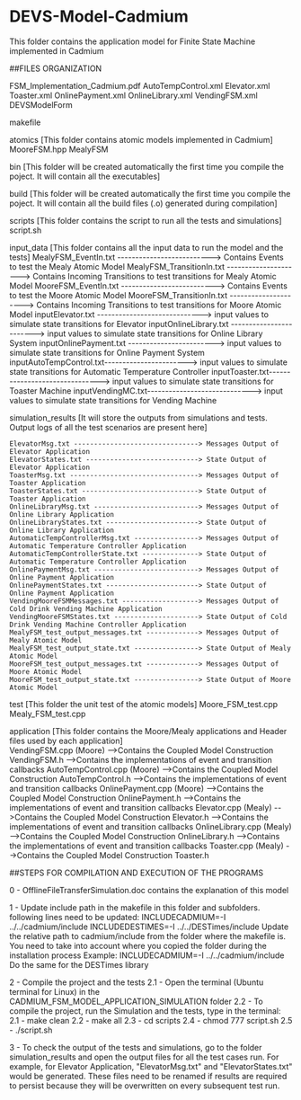 # DEVS-Model-Cadmium
This folder contains the application model for Finite State Machine implemented in Cadmium

##FILES ORGANIZATION
	
FSM_Implementation_Cadmium.pdf
AutoTempControl.xml
Elevator.xml
Toaster.xml
OnlinePayment.xml
OnlineLibrary.xml
VendingFSM.xml
DEVSModelForm

makefile

atomics [This folder contains atomic models implemented in Cadmium]
	MooreFSM.hpp MealyFSM

bin [This folder will be created automatically the first time you compile the poject.
     It will contain all the executables]

build [This folder will be created automatically the first time you compile the poject.
       It will contain all the build files (.o) generated during compilation]

scripts [This folder contains the script to run all the tests and simulations]
	script.sh

input_data [This folder contains all the input data to run the model and the tests]
	MealyFSM_EventIn.txt --------------------------> Contains Events to test the Mealy Atomic Model
	MealyFSM_TransitionIn.txt ---------------------> Contains Incoming Transitions to test transitions for Mealy Atomic Model
	MooreFSM_EventIn.txt --------------------------> Contains Events to test the Moore Atomic Model 
	MooreFSM_TransitionIn.txt ---------------------> Contains Incoming Transitions to test transitions for Moore Atomic Model
	inputElevator.txt -----------------------------> input values to simulate state transitions for Elevator
	inputOnlineLibrary.txt ------------------------> input values to simulate state transitions for Online Library System
	inputOnlinePayment.txt ------------------------> input values to simulate state transitions for Online Payment System
	inputAutoTempControl.txt-----------------------> input values to simulate state transitions for Automatic Temperature Controller
	inputToaster.txt-------------------------------> input values to simulate state transitions for Toaster Machine
	inputVendingMC.txt-----------------------------> input values to simulate state transitions for Vending Machine 
	
simulation_results [It will store the outputs from simulations and tests. Output logs of all the test scenarios are present here]


	ElevatorMsg.txt -------------------------------> Messages Output of Elevator Application 
	ElevatorStates.txt ----------------------------> State Output of Elevator Application 
	ToasterMsg.txt --------------------------------> Messages Output of Toaster Application
	ToasterStates.txt -----------------------------> State Output of Toaster Application
	OnlineLibraryMsg.txt --------------------------> Messages Output of Online Library Application
	OnlineLibraryStates.txt -----------------------> State Output of Online Library Application
	AutomaticTempControllerMsg.txt ----------------> Messages Output of Automatic Temperature Controller Application
	AutomaticTempControllerState.txt --------------> State Output of Automatic Temperature Controller Application
	OnlinePaymentMsg.txt --------------------------> Messages Output of Online Payment Application
	OnlinePaymentStates.txt -----------------------> State Output of Online Payment Application
	VendingMooreFSMMessages.txt -------------------> Messages Output of Cold Drink Vending Machine Application
	VendingMooreFSMStates.txt ---------------------> State Output of Cold Drink Vending Machine Controller Application
	MealyFSM_test_output_messages.txt -------------> Messages Output of Mealy Atomic Model
	MealyFSM_test_output_state.txt ----------------> State Output of Mealy Atomic Model
	MooreFSM_test_output_messages.txt -------------> Messages Output of Moore Atomic Model
	MooreFSM_test_output_state.txt ----------------> State Output of Moore Atomic Model

test [This folder the unit test of the atomic models]
	Moore_FSM_test.cpp
	Mealy_FSM_test.cpp

application [This folder contains the Moore/Mealy applications and Header files used by each application]	
	VendingFSM.cpp      (Moore) -->Contains the Coupled Model Construction
	VendingFSM.h		    -->Contains the implementations of event and transition callbacks
	AutoTempControl.cpp (Moore) -->Contains the Coupled Model Construction
	AutoTempControl.h 	    -->Contains the implementations of event and transition callbacks
	OnlinePayment.cpp   (Moore) -->Contains the Coupled Model Construction
	OnlinePayment.h		    -->Contains the implementations of event and transition callbacks
	Elevator.cpp        (Mealy) -->Contains the Coupled Model Construction
	Elevator.h 	            -->Contains the implementations of event and transition callbacks
	OnlineLibrary.cpp   (Mealy) -->Contains the Coupled Model Construction
	OnlineLibrary.h 	    -->Contains the implementations of event and transition callbacks
	Toaster.cpp         (Mealy) -->Contains the Coupled Model Construction
	Toaster.h
	
##STEPS FOR COMPILATION AND EXECUTION OF THE PROGRAMS

0 - OfflineFileTransferSimulation.doc contains the explanation of this model

1 - Update include path in the makefile in this folder and subfolders. following lines need to be updated:
	INCLUDECADMIUM=-I ../../cadmium/include
	INCLUDEDESTIMES=-I ../../DESTimes/include
    	Update the relative path to cadmium/include from the folder where the makefile is. You need to take into account where you copied the folder during the installation process
	Example: INCLUDECADMIUM=-I ../../cadmium/include
	Do the same for the DESTimes library
   
2 - Compile the project and the tests
	2.1 - Open the terminal (Ubuntu terminal for Linux) in the CADMIUM_FSM_MODEL_APPLICATION_SIMULATION folder
	2.2 - To compile the project, run the Simulation and the tests, type in the terminal:
	      2.1 - make clean
	      2.2 - make all
	      2.3 - cd scripts
	      2.4 - chmod 777 script.sh
	      2.5 - ./script.sh
		
3 - To check the output of the tests and simulations, go to the folder simulation_results and open the output files for all the test cases run. For example, for Elevator Application, 		"ElevatorMsg.txt" and "ElevatorStates.txt" would be generated. These files need to be renamed if results are required to persist because they will be overwritten on every subsequent test run.


